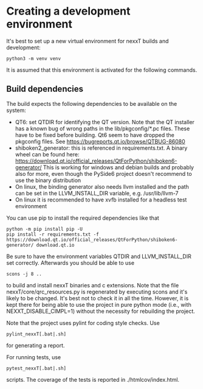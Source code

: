 # Creating a development environment

It's best to set up a new virtual environment for nexxT builds and development:

    python3 -m venv venv

It is assumed that this environment is activated for the following commands.
    
## Build dependencies
The build expects the following dependencies to be available on the system:
- QT6: set QTDIR for identifying the QT version. Note that the QT installer
  has a known bug of wrong paths in the lib/pkgconfig/*.pc files. These have
  to be fixed before building. Qt6 seem to have dropped the pkgconfig files.
  See https://bugreports.qt.io/browse/QTBUG-86080
- shiboken2_generator: this is referenced in requirements.txt. A binary wheel
  can be found here:
  https://download.qt.io/official_releases/QtForPython/shiboken6-generator/
  This is working for windows and debian builds and probably also for more,
  even though the PySide6 project doesn't recommend to use the binary 
  distribution
- On linux, the binding generator also needs llvm installed and the path can
  be set in the LLVM_INSTALL_DIR variable, e.g. /usr/lib/llvm-7
- On linux it is recommended to have xvfb installed for a headless test environment

You can use pip to install the required dependencies like that

    python -m pip install pip -U
    pip install -r requirements.txt -f https://download.qt.io/official_releases/QtForPython/shiboken6-generator/ download.qt.io

Be sure to have the environment variables QTDIR and LLVM_INSTALL_DIR set correctly.
Afterwards you should be able to use 

    scons -j 8 ..

to build and install nexxT binaries and c extensions. Note that the file 
nexxT/core/qrc_resources.py is regenerated by executing scons and it's likely to be 
changed. It's best not to check it in all the time. However, it is kept there for 
being able to use the project in pure python mode (i.e., with NEXXT_DISABLE_CIMPL=1) 
without the necessity for rebuilding the project.

Note that the project uses pylint for coding style checks. Use 
    
    pylint_nexxT[.bat|.sh] 
    
for generating a report.

For running tests, use

    pytest_nexxT[.bat|.sh]
    
scripts. The coverage of the tests is reported in ./htmlcov/index.html.
